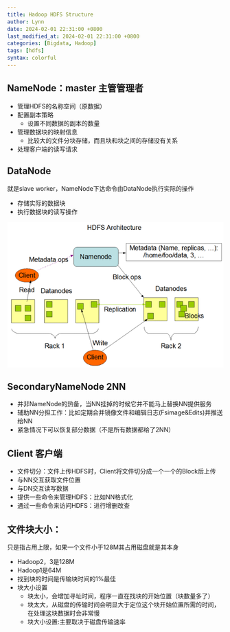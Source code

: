 ```yaml
---
title: Hadoop HDFS Structure
author: Lynn
date: 2024-02-01 22:31:00 +0800
last_modified_at: 2024-02-01 22:31:00 +0800
categories: [Bigdata, Hadoop]
tags: [hdfs]
syntax: colorful
---
```


## NameNode：master 主管管理者
* 管理HDFS的名称空间（原数据） 
* 配置副本策略 
  * 设置不同数据的副本的数量 
* 管理数据块的映射信息 
  * 比较大的文件分块存储，而且块和块之间的存储没有关系 
* 处理客户端的读写请求

## DataNode 
就是slave worker，NameNode下达命令由DataNode执行实际的操作
* 存储实际的数据块 
* 执行数据块的读写操作

![img.png](/blog_imgs/hadoop/hdfs/img.png)

## SecondaryNameNode 2NN
* 并非NameNode的热备，当NN挂掉的时候它并不能马上替换NN提供服务
* 辅助NN分担工作：比如定期合并镜像文件和编辑日志(Fsimage&Edits)并推送给NN
* 紧急情况下可以恢复部分数据（不是所有数据都给了2NN）

## Client 客户端
* 文件切分：文件上传HDFS时，Client将文件切分成一个一个的Block后上传
* 与NN交互获取文件位置
* 与DN交互读写数据
* 提供一些命令来管理HDFS：比如NN格式化
* 通过一些命令来访问HDFS：进行增删改查

## 文件块大小：
只是指占用上限，如果一个文件小于128M其占用磁盘就是其本身
* Hadoop2，3是128M
* Hadoop1是64M
* 找到块的时间是传输块时间的1%最佳
* 块大小设置
  * 块太小，会增加寻址时间，程序一直在找块的开始位置（块数量多了）
  * 块太大，从磁盘的传输时间会明显大于定位这个块开始位置所需的时间，在处理这块数据时会非常慢
  * 块大小设置:主要取决于磁盘传输速率
			
